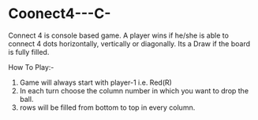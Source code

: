 # Coonect4---C-
Connect 4 is console based game. A player wins if he/she is able to connect 4 dots horizontally, vertically or diagonally. Its a Draw if the board is fully filled.

How To Play:-
1. Game will always start with player-1 i.e. Red(R)
2. In each turn choose the column number in which you want to drop the ball.
3. rows will be filled from bottom to top in every column.
